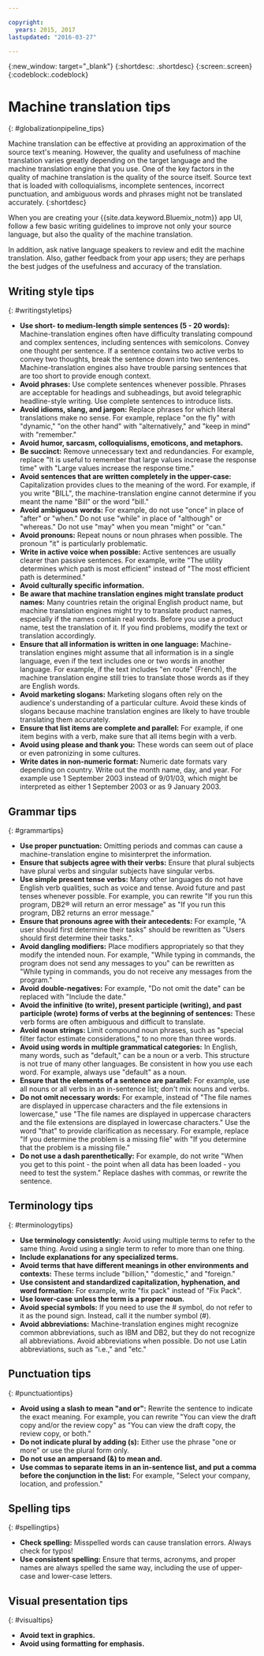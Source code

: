 ```yaml
---

copyright:
  years: 2015, 2017
lastupdated: "2016-03-27"

---
```


{:new_window: target="_blank"}
{:shortdesc: .shortdesc}
{:screen:.screen}
{:codeblock:.codeblock}


# Machine translation tips
{: #globalizationpipeline_tips}

Machine translation can be effective at providing an approximation of the source text's meaning. However, the quality and usefulness of machine translation varies greatly depending on the target language and the machine translation engine that you use. One of the key factors in the quality of machine translation is the quality of the source itself. Source text that is loaded with colloquialisms, incomplete sentences, incorrect punctuation, and ambiguous words and phrases might not be translated accurately.
{:shortdesc}

When you are creating your {{site.data.keyword.Bluemix_notm}} app UI, follow a few basic writing guidelines to improve not only your source language, but also the quality of the machine translation.

In addition, ask native language speakers to review and edit the machine translation. Also, gather feedback from your app users; they are perhaps the best judges of the usefulness and accuracy of the translation.

## Writing style tips
{: #writingstyletips}

* **Use short- to medium-length simple sentences (5 - 20 words):** Machine-translation engines often have difficulty translating compound and complex sentences, including sentences with semicolons. Convey one thought per sentence. If a sentence contains two active verbs to convey two thoughts, break the sentence down into two sentences. Machine-translation engines also have trouble parsing sentences that are too short to provide enough context.
* **Avoid phrases:** Use complete sentences whenever possible. Phrases are acceptable for headings and subheadings, but avoid telegraphic headline-style writing. Use complete sentences to introduce lists.
* **Avoid idioms, slang, and jargon:** Replace phrases for which literal translations make no sense. For example, replace "on the fly" with "dynamic," "on the other hand" with "alternatively," and "keep in mind" with "remember."
* **Avoid humor, sarcasm, colloquialisms, emoticons, and metaphors.**
* **Be succinct:** Remove unnecessary text and redundancies. For example, replace "It is useful to remember that large values increase the response time" with "Large values increase the response time."
* **Avoid sentences that are written completely in the upper-case:** Capitalization provides clues to the meaning of the word. For example, if you write "BILL", the machine-translation engine cannot determine if you meant the name "Bill" or the word "bill."
* **Avoid ambiguous words:** For example, do not use "once" in place of "after" or "when." Do not use "while" in place of "although" or "whereas." Do not use "may" when you mean "might" or "can."
* **Avoid pronouns:** Repeat nouns or noun phrases when possible. The pronoun "it" is particularly problematic.
* **Write in active voice when possible:** Active sentences are usually clearer than passive sentences. For example, write "The utility determines which path is most efficient" instead of "The most efficient path is determined."
* **Avoid culturally specific information.**
* **Be aware that machine translation engines might translate product names:** Many countries retain the original English product name, but machine translation engines might try to translate product names, especially if the names contain real words. Before you use a product name, test the translation of it. If you find problems, modify the text or translation accordingly.
* **Ensure that all information is written in one language:** Machine-translation engines might assume that all information is in a single language, even if the text includes one or two words in another language. For example, if the text includes "en route" (French), the machine translation engine still tries to translate those words as if they are English words.
* **Avoid marketing slogans:** Marketing slogans often rely on the audience's understanding of a particular culture. Avoid these kinds of slogans because machine translation engines are likely to have trouble translating them accurately.
* **Ensure that list items are complete and parallel:** For example, if one item begins with a verb, make sure that all items begin with a verb.
* **Avoid using please and thank you:** These words can seem out of place or even patronizing in some cultures.
* **Write dates in non-numeric format:** Numeric date formats vary depending on country. Write out the month name, day, and year. For example use 1 September 2003 instead of 9/01/03, which might be interpreted as either 1 September 2003 or as 9 January 2003.

## Grammar tips
{: #grammartips}

* **Use proper punctuation:** Omitting periods and commas can cause a machine-translation engine to misinterpret the information.
* **Ensure that subjects agree with their verbs:** Ensure that plural subjects have plural verbs and singular subjects have singular verbs.
* **Use simple present tense verbs:** Many other languages do not have English verb qualities, such as voice and tense. Avoid future and past tenses whenever possible. For example, you can rewrite "If you run this program, DB2® will return an error message" as "If you run this program, DB2 returns an error message."
* **Ensure that pronouns agree with their antecedents:** For example, "A user should first determine their tasks" should be rewritten as "Users should first determine their tasks.".
* **Avoid dangling modifiers:** Place modifiers appropriately so that they modify the intended noun. For example, "While typing in commands, the program does not send any messages to you" can be rewritten as "While typing in commands, you do not receive any messages from the program."
* **Avoid double-negatives:** For example, "Do not omit the date" can be replaced with "Include the date."
* **Avoid the infinitive (to write), present participle (writing), and past participle (wrote) forms of verbs at the beginning of sentences:** These verb forms are often ambiguous and difficult to translate.
* **Avoid noun strings:** Limit compound noun phrases, such as "special filter factor estimate considerations," to no more than three words.
* **Avoid using words in multiple grammatical categories:** In English, many words, such as "default," can be a noun or a verb. This structure is not true of many other languages. Be consistent in how you use each word. For example, always use "default" as a noun.
* **Ensure that the elements of a sentence are parallel:** For example, use all nouns or all verbs in an in-sentence list; don't mix nouns and verbs.
* **Do not omit necessary words:** For example, instead of "The file names are displayed in uppercase characters and the file extensions in lowercase," use "The file names are displayed in uppercase characters and the file extensions are displayed in lowercase characters." Use the word "that" to provide clarification as necessary. For example, replace "If you determine the problem is a missing file" with "If you determine that the problem is a missing file."
* **Do not use a dash parenthetically:** For example, do not write "When you get to this point - the point when all data has been loaded - you need to test the system." Replace dashes with commas, or rewrite the sentence.

## Terminology tips
{: #terminologytips}

* **Use terminology consistently:** Avoid using multiple terms to refer to the same thing. Avoid using a single term to refer to more than one thing.
* **Include explanations for any specialized terms.**
* **Avoid terms that have different meanings in other environments and contexts:** These terms include "billion," "domestic," and "foreign."
* **Use consistent and standardized capitalization, hyphenation, and word formation:** For example, write "fix pack" instead of "Fix Pack".
* **Use lower-case unless the term is a proper noun.**
* **Avoid special symbols:** If you need to use the # symbol, do not refer to it as the pound sign. Instead, call it the number symbol (#).
* **Avoid abbreviations:** Machine-translation engines might recognize common abbreviations, such as IBM and DB2, but they do not recognize all abbreviations. Avoid abbreviations when possible. Do not use Latin abbreviations, such as "i.e.," and "etc."

## Punctuation tips
{: #punctuationtips}

* **Avoid using a slash to mean "and or":** Rewrite the sentence to indicate the exact meaning. For example, you can rewrite "You can view the draft copy and/or the review copy" as "You can view the draft copy, the review copy, or both."
* **Do not indicate plural by adding (s):** Either use the phrase "one or more" or use the plural form only.
* **Do not use an ampersand (&) to mean and.**
* **Use commas to separate items in an in-sentence list, and put a comma before the conjunction in the list:** For example, "Select your company, location, and profession."

## Spelling tips
{: #spellingtips}

* **Check spelling:** Misspelled words can cause translation errors. Always check for typos!
* **Use consistent spelling:** Ensure that terms, acronyms, and proper names are always spelled the same way, including the use of upper-case and lower-case letters.

## Visual presentation tips
{: #visualtips}

* **Avoid text in graphics.**
* **Avoid using formatting for emphasis.**

